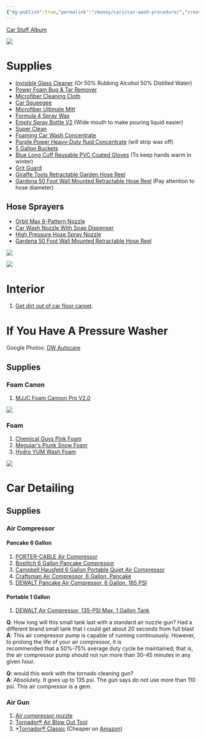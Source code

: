 ```yaml
---
{"dg-publish":true,"permalink":"/money/cars/car-wash-procedure/","created":"Jul 08, 2023, 2:23 PM"}
---
```



[Car Stuff Album](https://photos.app.goo.gl/DvV18m5FtLta4vZYA)

![](https://lh3.googleusercontent.com/pw/AIL4fc_F9Qnw6F--D2F8JcvpDipbabuKsRaNXuhbVlAPvagsGEiPWaeknA_qflf79FYuQv2gG8sXxaD99Y_RbhY3vdqDLcjVrRDYAVVSO8lBo5xUXiy4JK0K0Nf9FWhqqCPW5oJwfXul2Gc-gd3h_G8rnNvXNQ=w2644-h1983-s-no?authuser=1)

# Supplies

- [Invisible Glass Cleaner](https://www.amazon.com/Invisible-Glass-Premium-Cleaner-91164/dp/B0007OWD2M) (Or 50% Rubbing Alcohol 50% Distilled Water)
- [Power Foam Bug & Tar Remover](https://www.amazon.com/Turtle-Wax-50595-Power-Remover/dp/B01CAD5S6A)
- [Microfiber Cleaning Cloth](https://www.amazon.com/AmazonBasics-CW190423-24-Pack-Microfiber-Cleaning/dp/B009FUF6DM)
- [Car Squeegee](https://www.amazon.com/AmazonBasics-Window-Squeegee-Handle-Mirror/dp/B082XTPD7G)
- [Microfiber Ultimate Mitt](https://www.homedepot.com/p/Detailer-s-Choice-7-in-x-11-in-Microfiber-Ultimate-Mitt-2-303M-6/204981814)
- [Formula 4 Spray Wax](https://www.walmart.com/ip/Superior-Products-Formula-4-Spray-Wax-1-Gal/408393323)
- [Empty Spray Bottle V2](https://www.homedepot.com/p/HDX-32oz-Empty-Spray-Bottle-V2-HDX32102/320063601) (Wide mouth to make pouring liquid easier)
- [Super Clean](https://www.walmart.com/ip/Super-Clean-Tough-Task-Degreaser-32-Fluid-Ounce/35680296)
- [Foaming Car Wash Concentrate](https://www.walmart.com/ip/Rain-x-Foaming-Car-Wash-Concentrate-100oz-5072084W/16889040?from=/search)
- [Purple Power Heavy-Duty fluid Concentrate](https://www.walmart.com/ip/Purple-Power-Heavy-Duty-Vehicle-and-Boat-Pressure-Washer-fluid-Concentrate-1-Gallon-By-Aiken-Chemical/50941516) (will strip wax off)
- [5 Gallon Buckets](https://www.homedepot.com/p/HDX-5-Gallon-Natural-Paint-Bucket-05GHDXMX/314119192)
- [Blue Long Cuff Reusable PVC Coated Gloves](https://www.homedepot.com/p/HDX-Blue-Long-Cuff-Reusable-PVC-Coated-S-M-24120-08/319285646) (To keep hands warm in winter)
- [Grit Guard](https://www.amazon.com/Grit-Guard-Insert-Black-Diameter/dp/B001SIHVDM)
- [Giraffe Tools Retractable Garden Hose Reel](https://www.amazon.com/Giraffe-Retractable-Mounted-180%C2%B0Swivel-Bracket/dp/B081W9LGL2)
- [Gardena 50 Foot Wall Mounted Retractable Hose Reel](https://www.amazon.com/Gardena-18600-Mounted-Retractable-Standard/dp/B08M9QW3LB) (Pay attention to hose diameter)

## Hose Sprayers

- [Orbit Max 8-Pattern Nozzle](https://www.lowes.com/pd/Orbit-Max-8-Pattern-Nozzle/1000188693)
- [Car Wash Nozzle With Soap Dispenser](https://www.harborfreight.com/9-pattern-car-wash-nozzle-with-soap-dispenser-60773.html)
- [High Pressure Hose Spray Nozzle](https://www.amazon.com/Garden-Nozzle-Cannon-Bottle-Sprayer/dp/B096VCPFJV)
- [Gardena 50 Foot Wall Mounted Retractable Hose Reel](https://www.amazon.com/Gardena-18600-Mounted-Retractable-Standard/dp/B08M9QW3LB)



![](https://lh3.googleusercontent.com/pw/AIL4fc8WkrN28lCOVBCH24JjXE9qL_16gMsKaPF3llTYMzyJUZU4pbR0NIzjHtsXIWi12lj-urH3pthYpXVKEbi2Jr3aPN_a4fozvWqG87S38puFt0yHTNT0LWE6E19K0WmvGhwBmANcMXa4-_y8B9NfryTYoA=w2644-h1983-s-no?authuser=1)

![](https://lh3.googleusercontent.com/pw/AIL4fc__IHDnlJ2B9xN-z4PI1g8hOeJx6-OPUy1GPJlSK-_S53jG7RRYYVolhPn7anD3EhuFaPXsZYmYxQVJjjMlQVrq2ZT_aiZT9-i9VJEdCGl6P3KpCm5yicsj8USDFAPvZwGGeygsEmR2x0LgAlfFy1R-_w=w2644-h1983-s-no?authuser=1)

# Interior

1. [Get dirt out of car floor carpet](https://www.youtube.com/shorts/0XD5CV4iBPE).

# If You Have A Pressure Washer

Google Photos: [DW Autocare](https://photos.app.goo.gl/tHrXbEbUVJWwCYjAA)

## Supplies

### Foam Canon

1. [MJJC Foam Cannon Pro V2.0](https://mjjc.com/collections/foam-cannon-pro/products/foam-cannon-pro-1-4_quick_connector)

![](https://mjjc.com/cdn/shop/files/DSC_4250_2000x.jpg?v=1695444619)

### Foam

1. [Chemical Guys Pink Foam](https://www.amazon.com/gp/product/B071RKWXKV/ref=ppx_yo_dt_b_asin_title_o00_s00?ie=UTF8&th=1)
2. [Meguiar's Piunk Snow Foam](https://www.amazon.com/gp/product/B091G1WYCX/ref=ppx_yo_dt_b_search_asin_title?ie=UTF8&psc=1)
3. [Hydro YUM Wash Foam](https://www.amazon.com/dp/B0BGJ86W8W/?coliid=IYMUJ31FBRA9K&colid=3VJCHFO84X8TJ&psc=1&ref_=list_c_wl_lv_ov_lig_dp_it)

![](https://m.media-amazon.com/images/I/71-kw1a+sSL._AC_SL1500_.jpg)

# Car Detailing

## Supplies

### Air Compressor

#### Pancake 6 Gallon
  
1. [PORTER-CABLE Air Compressor](https://www.amazon.com/dp/B09BXYP2R9/?coliid=I1C9LICEYN4QYU&colid=3VJCHFO84X8TJ&psc=1&ref_=list_c_wl_lv_ov_lig_dp_it)
2. [Bostitch 6 Gallon Pancake Compressor](https://www.amazon.com/dp/B00UHNM1R0/?coliid=I3797KS45O76XB&colid=3VJCHFO84X8TJ&psc=0&ref_=list_c_wl_lv_ov_lig_dp_it)
3. [Campbell Hausfeld 6 Gallon Portable Quiet Air Compressor](https://www.amazon.com/dp/B01IE0USMC/?coliid=I1FPTAXIPXO7NM&colid=3VJCHFO84X8TJ&psc=1&ref_=list_c_wl_lv_ov_lig_dp_it "Campbell Hausfeld 6 Gallon Portable Quiet Air Compressor (DC060500)")
4. [Craftsman Air Compressor, 6 Gallon, Pancake](https://www.amazon.com/dp/B07KHHDJGD/?coliid=I3C99EFNLCT0D&colid=3VJCHFO84X8TJ&psc=1&ref_=list_c_wl_lv_ov_lig_dp_it)
5. [DEWALT Pancake Air Compressor, 6 Gallon, 165 PSI](https://www.amazon.com/dp/B00K34UZBW/?coliid=I34E8SKS8RALWU&colid=3VJCHFO84X8TJ&psc=1&ref_=list_c_wl_lv_ov_lig_dp_it)

#### Portable 1 Gallon

1. [DEWALT Air Compressor, 135-PSI Max, 1 Gallon Tank](https://www.amazon.com/dp/B000HZJMFM/?coliid=I32B7234GGPF5S&colid=3VJCHFO84X8TJ&psc=1&ref_=list_c_wl_lv_ov_lig_dp_it)

**Q**: How long will this small tank last with a standard air nozzle gun? Had a different brand small tank that I could get about 20 seconds from full blast  
**A**: This air compressor pump is capable of running continuously. However, to prolong the life of your air compressor, it is  
recommended that a 50%-75% average duty cycle be maintained; that is, the air compressor pump should not run more than 30-45 minutes in any given hour.

**Q**: would this work with the tornado cleaning gun?  
**A**: Absolutely. It goes up to 135 psi. The gun says do not use more than 110 psi. This air compressor is a gem.

### Air Gun

1. [Air compressor nozzle](https://www.homedepot.com/p/Husky-Blow-Gun-Kit-7-Piece-18249HOM/205331812)
2. [Tornador® Air Blow Out Tool](https://tornadortools.com/products/z-014-tornador%C2%AE-air-blow-out-tool)
3. *[Tornador® Classic](https://tornadortools.com/products/z-010-tornador%C2%AE-classic) (Cheaper on [Amazon](https://www.amazon.com/Tornador-Car-Cleaning-Tool-Z-010/dp/B0024J6JMI))